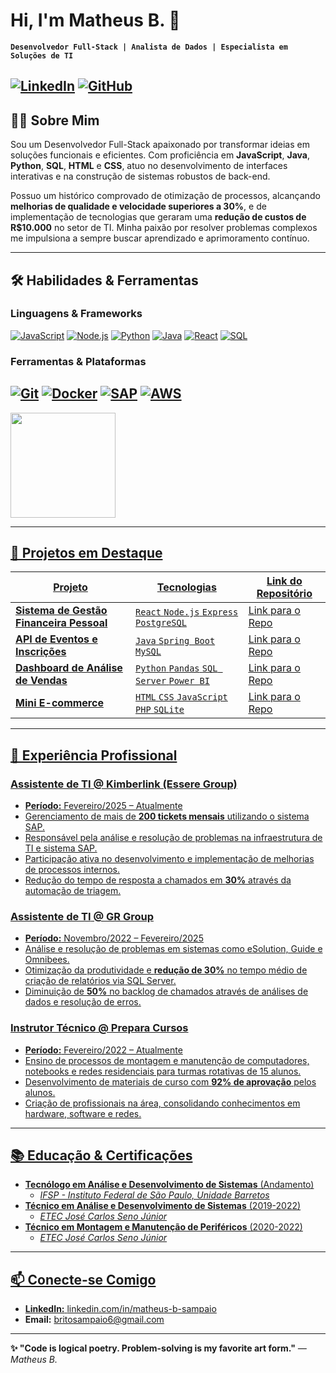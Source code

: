 # Hi, I'm Matheus B. 👋

**`Desenvolvedor Full-Stack | Analista de Dados | Especialista em Soluções de TI`**

[![LinkedIn](https://img.shields.io/badge/LinkedIn-%230077B5?style=flat&logo=linkedin)](https://www.linkedin.com/in/matheus-b-sampaio)
[![GitHub](https://img.shields.io/github/followers/MBritoS19?label=Follow&style=social)](https://github.com/MBritoS19)
---

## 👨‍💻 Sobre Mim

Sou um Desenvolvedor Full-Stack apaixonado por transformar ideias em soluções funcionais e eficientes. Com proficiência em **JavaScript**, **Java**, **Python**, **SQL**, **HTML** e **CSS**, atuo no desenvolvimento de interfaces interativas e na construção de sistemas robustos de back-end.

Possuo um histórico comprovado de otimização de processos, alcançando **melhorias de qualidade e velocidade superiores a 30%**, e de implementação de tecnologias que geraram uma **redução de custos de R$10.000** no setor de TI. Minha paixão por resolver problemas complexos me impulsiona a sempre buscar aprendizado e aprimoramento contínuo.

---

## 🛠️ Habilidades & Ferramentas

### **Linguagens & Frameworks**
[![JavaScript](https://img.shields.io/badge/-JavaScript-F7DF1E?logo=javascript&logoColor=black)](https://developer.mozilla.org/en-US/docs/Web/JavaScript)
[![Node.js](https://img.shields.io/badge/-Node.js-339933?logo=node.js&logoColor=white)](https://nodejs.org/pt)
[![Python](https://img.shields.io/badge/-Python-3776AB?logo=python&logoColor=white)](https://www.python.org/)
[![Java](https://img.shields.io/badge/-Java-007396?logo=java&logoColor=white)](https://www.java.com/pt-BR/)
[![React](https://img.shields.io/badge/-React-61DAFB?logo=react&logoColor=black)](https://react.dev/)
[![SQL](https://img.shields.io/badge/-SQL-4479A1?logo=mysql&logoColor=white)](https://learn.microsoft.com/pt-br/sql/?view=sql-server-ver16)
### **Ferramentas & Plataformas**
[![Git](https://img.shields.io/badge/-Git-F05032?logo=git&logoColor=white)](https://git-scm.com/)
[![Docker](https://img.shields.io/badge/-Docker-2496ED?logo=docker&logoColor=white)](https://www.docker.com/)
[![SAP](https://img.shields.io/badge/-SAP-0FAAFF?logo=sap&logoColor=white)](https://www.sap.com/brazil/index.html)
[![AWS](https://img.shields.io/badge/-AWS-232F3E?logo=amazon-aws&logoColor=white)](https://aws.amazon.com/pt/)
---

<div>
<a href="https://github.com/MBritoS19">
<img loading="lazy" height="168em" src="https://github-readme-stats.vercel.app/api/top-langs/?username=MBritoS19&layout=compact&langs_count=7&theme=dracula"/>
<!-- <img loading="lazy" height="168em" src="https://github-readme-stats.vercel.app/api?username=MBritoS19&show_icons=true&theme=dracula&include_all_commits=true&count_private=true"/> -->
</div>

---

## 🚀 Projetos em Destaque

| Projeto | Tecnologias | Link do Repositório |
|---------|-------------|---------------------|
| **Sistema de Gestão Financeira Pessoal** | `React` `Node.js` `Express` `PostgreSQL` | [Link para o Repo](https://github.com/MBritoS19/nome-do-seu-projeto-1) |
| **API de Eventos e Inscrições** | `Java` `Spring Boot` `MySQL` | [Link para o Repo](https://github.com/MBritoS19/nome-do-seu-projeto-2) |
| **Dashboard de Análise de Vendas** | `Python` `Pandas` `SQL Server` `Power BI` | [Link para o Repo](https://github.com/MBritoS19/nome-do-seu-projeto-3) |
| **Mini E-commerce** | `HTML` `CSS` `JavaScript` `PHP` `SQLite` | [Link para o Repo](https://github.com/MBritoS19/nome-do-seu-projeto-4) |

---

## 💼 Experiência Profissional

### **Assistente de TI** @ Kimberlink (Essere Group)
* **Período:** Fevereiro/2025 – Atualmente
* Gerenciamento de mais de **200 tickets mensais** utilizando o sistema SAP.
* Responsável pela análise e resolução de problemas na infraestrutura de TI e sistema SAP.
* Participação ativa no desenvolvimento e implementação de melhorias de processos internos.
* Redução do tempo de resposta a chamados em **30%** através da automação de triagem.

### **Assistente de TI** @ GR Group
* **Período:** Novembro/2022 – Fevereiro/2025
* Análise e resolução de problemas em sistemas como eSolution, Guide e Omnibees.
* Otimização da produtividade e **redução de 30%** no tempo médio de criação de relatórios via SQL Server.
* Diminuição de **50%** no backlog de chamados através de análises de dados e resolução de erros.

### **Instrutor Técnico** @ Prepara Cursos
* **Período:** Fevereiro/2022 – Atualmente
* Ensino de processos de montagem e manutenção de computadores, notebooks e redes residenciais para turmas rotativas de 15 alunos.
* Desenvolvimento de materiais de curso com **92% de aprovação** pelos alunos.
* Criação de profissionais na área, consolidando conhecimentos em hardware, software e redes.

---

## 📚 Educação & Certificações

* **Tecnólogo em Análise e Desenvolvimento de Sistemas** (Andamento)
    * *IFSP - Instituto Federal de São Paulo, Unidade Barretos*
* **Técnico em Análise e Desenvolvimento de Sistemas** (2019-2022)
    * *ETEC José Carlos Seno Júnior*
* **Técnico em Montagem e Manutenção de Periféricos** (2020-2022)
    * *ETEC José Carlos Seno Júnior*

---

## 📫 Conecte-se Comigo

* **LinkedIn:** [linkedin.com/in/matheus-b-sampaio](https://www.linkedin.com/in/matheus-b-sampaio/)
* **Email:** [britosampaio6@gmail.com](mailto:britosampaio6@gmail.com)
---

**✨ "Code is logical poetry. Problem-solving is my favorite art form."**
*— Matheus B.*

